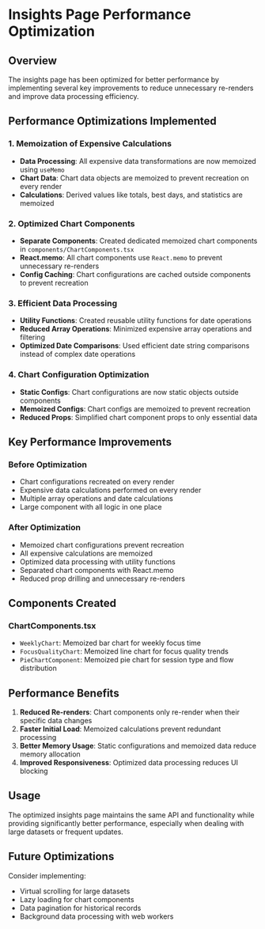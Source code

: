 # Insights Page Performance Optimization

## Overview

The insights page has been optimized for better performance by implementing several key improvements to reduce unnecessary re-renders and improve data processing efficiency.

## Performance Optimizations Implemented

### 1. Memoization of Expensive Calculations

- **Data Processing**: All expensive data transformations are now memoized using `useMemo`
- **Chart Data**: Chart data objects are memoized to prevent recreation on every render
- **Calculations**: Derived values like totals, best days, and statistics are memoized

### 2. Optimized Chart Components

- **Separate Components**: Created dedicated memoized chart components in `components/ChartComponents.tsx`
- **React.memo**: All chart components use `React.memo` to prevent unnecessary re-renders
- **Config Caching**: Chart configurations are cached outside components to prevent recreation

### 3. Efficient Data Processing

- **Utility Functions**: Created reusable utility functions for date operations
- **Reduced Array Operations**: Minimized expensive array operations and filtering
- **Optimized Date Comparisons**: Used efficient date string comparisons instead of complex date operations

### 4. Chart Configuration Optimization

- **Static Configs**: Chart configurations are now static objects outside components
- **Memoized Configs**: Chart configs are memoized to prevent recreation
- **Reduced Props**: Simplified chart component props to only essential data

## Key Performance Improvements

### Before Optimization

- Chart configurations recreated on every render
- Expensive data calculations performed on every render
- Multiple array operations and date calculations
- Large component with all logic in one place

### After Optimization

- Memoized chart configurations prevent recreation
- All expensive calculations are memoized
- Optimized data processing with utility functions
- Separated chart components with React.memo
- Reduced prop drilling and unnecessary re-renders

## Components Created

### ChartComponents.tsx

- `WeeklyChart`: Memoized bar chart for weekly focus time
- `FocusQualityChart`: Memoized line chart for focus quality trends
- `PieChartComponent`: Memoized pie chart for session type and flow distribution

## Performance Benefits

1. **Reduced Re-renders**: Chart components only re-render when their specific data changes
2. **Faster Initial Load**: Memoized calculations prevent redundant processing
3. **Better Memory Usage**: Static configurations and memoized data reduce memory allocation
4. **Improved Responsiveness**: Optimized data processing reduces UI blocking

## Usage

The optimized insights page maintains the same API and functionality while providing significantly better performance, especially when dealing with large datasets or frequent updates.

## Future Optimizations

Consider implementing:

- Virtual scrolling for large datasets
- Lazy loading for chart components
- Data pagination for historical records
- Background data processing with web workers
